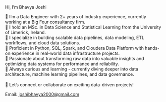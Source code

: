 <p align="justify">Hi, I’m Bhavya Joshi

🔹 I’m a Data Engineer with 2+ years of industry experience, currently working at a Big Four consultancy firm.<br>
🔹 I hold an MSc. in Data Science and Statistical Learning from the University of Limerick, Ireland.<br>
🔹 I specialize in building scalable data pipelines, data modeling, ETL workflows, and cloud data solutions.<br>
🔹 Proficient in Python, SQL, Spark, and Cloudera Data Platform with hands-on experience in real-world data infrastructure projects.<br>
🔹 Passionate about transforming raw data into valuable insights and optimizing data systems for performance and reliability.<br>
🔹 Always curious and learning - currently diving deeper into data architecture, machine learning pipelines, and data governance.<br>
<br>
💬 Let’s connect or collaborate on exciting data-driven projects!</p>

Email: joshibhavya2000@gmail.com
<!---
Bhavya-02022000/Bhavya-02022000 is a ✨ special ✨ repository because its `README.md` (this file) appears on your GitHub profile.
You can click the Preview link to take a look at your changes.
--->
